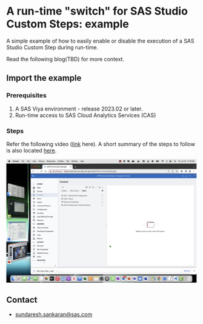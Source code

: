 # A run-time "switch" for SAS Studio Custom Steps: example
A simple example of how to easily enable or disable the execution of a SAS Studio Custom Step during run-time.

Read the following blog(TBD) for more context.

## Import the example

### Prerequisites
1. A SAS Viya environment - release 2023.02 or later.
2. Run-time access to SAS Cloud Analytics Services (CAS)

### Steps

Refer the following video ([link](https://www.youtube.com/watch?v=DfaT0PcfLsw) here). A short summary of the steps to follow is also located [here](https://go.documentation.sas.com/doc/en/sasadmincdc/default/calcontentmig3x/n0djzpossyj6rrn1vvi1wfvp2qhp.htm?fromDefault=).

  [![Video](./img/transfer.png)](https://www.youtube.com/watch?v=DfaT0PcfLsw)


## Contact
- sundaresh.sankaran@sas.com


   
